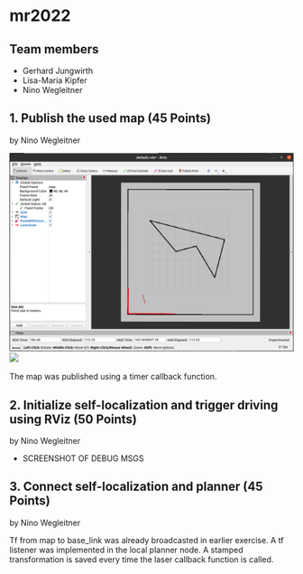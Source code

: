 # mr2022

## Team members

* Gerhard Jungwirth
* Lisa-Maria Kipfer
* Nino Wegleitner

## 1. Publish the used map (45 Points)
by Nino Wegleitner

![](img/map_rviz.png)  ![](img/map_rviz2.png.png)

The map was published using a timer callback function. 

## 2. Initialize self-localization and trigger driving using RViz (50 Points)
by Nino Wegleitner

* SCREENSHOT OF DEBUG MSGS

## 3. Connect self-localization and planner (45 Points)
by Nino Wegleitner

Tf from map to base_link was already broadcasted in earlier exercise. A tf listener was implemented in the local planner node. A stamped transformation is saved every time the laser callback function is called.   
